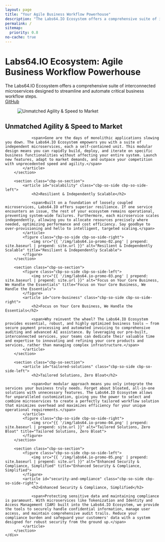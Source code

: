 ```yaml
---
layout: page
title: "Your Agile Business Workflow Powerhouse"
description: "The Labs64.IO Ecosystem offers a comprehensive suite of interconnected microservices designed to streamline and automate critical business workflow steps"
permalink: /
sitemap:
  priority: 0.8
no-cache: true
---
```

<div class="row NL_main_banner">
    <div class="col-md-8 col-md-offset-2 NL_about">
        <h1>Labs64.IO Ecosystem: Agile Business Workflow Powerhouse</h1>
        <span>The Labs64.IO Ecosystem offers a comprehensive suite of interconnected microservices designed to streamline and automate critical business workflow steps.</span>
        <div class="row">
            <div id="contact" class="col-md-4 col-md-offset-4">
                <a href="https://github.com/topics/labs64-io"
                   class="NL_button button_main NL_light_btn" role="button"><i class="fa fa-eye"></i>GitHub</a>
            </div>
        </div>
    </div>
</div>

<div class="row">
    <div id="cbp-so-scroller" class="cbp-so-scroller NL_intro">
        <section class="cbp-so-section">
            <figure class="cbp-so-side cbp-so-side-left">
                <img src="{{ '/img/labs64.io-promo-01.png' | prepend: site.baseurl | prepend: site.url }}" alt="Unmatched Agility & Speed to Market" title="Unmatched Agility & Speed to Market">
            </figure>
            <article id="speed-to-market" class="cbp-so-side cbp-so-side-right">
                <h2>Unmatched Agility & Speed to Market</h2>

                <span>Gone are the days of monolithic applications slowing you down. The Labs64.IO Ecosystem empowers you with a suite of independent microservices, each a self-contained unit. This modular design means you can rapidly build, deploy, and iterate on specific business functionalities without affecting your entire system. Launch new features, adapt to market demands, and outpace your competition with unprecedented speed and agility.</span>
            </article>
        </section>

        <section class="cbp-so-section">
            <article id="scalability" class="cbp-so-side cbp-so-side-left">
                <h2>Resilient & Independently Scalable</h2>

                <span>Built on a foundation of loosely coupled microservices, Labs64.IO offers superior resilience. If one service encounters an issue, the rest of your ecosystem remains operational, preventing system-wide failures. Furthermore, each microservice scales independently, allowing you to allocate resources precisely where needed, optimizing performance and cost efficiency. Say goodbye to over-provisioning and hello to intelligent, targeted scaling.</span>
            </article>
            <figure class="cbp-so-side cbp-so-side-right">
                <img src="{{ '/img/labs64.io-promo-02.png' | prepend: site.baseurl | prepend: site.url }}" alt="Resilient & Independently Scalable" title="Resilient & Independently Scalable">
            </figure>
        </section>

        <section class="cbp-so-section">
            <figure class="cbp-so-side cbp-so-side-left">
                <img src="{{ '/img/labs64.io-promo-03.png' | prepend: site.baseurl | prepend: site.url }}" alt="Focus on Your Core Business, We Handle the Essentials" title="Focus on Your Core Business, We Handle the Essentials">
            </figure>
            <article id="core-business" class="cbp-so-side cbp-so-side-right">
                <h2>Focus on Your Core Business, We Handle the Essentials</h2>

                <span>Why reinvent the wheel? The Labs64.IO Ecosystem provides essential, robust, and highly optimized business tools – from secure payment processing and automated invoicing to comprehensive auditing and advanced AI assistance. By leveraging our pre-built, interconnected services, your teams can dedicate their valuable time and expertise to innovating and refining your core products and services, rather than managing complex infrastructure.</span>
            </article>
        </section>

        <section class="cbp-so-section">
            <article id="tailored-solutions" class="cbp-so-side cbp-so-side-left">
                <h2>Tailored Solutions, Zero Bloat</h2>

                <span>Our modular approach means you only integrate the services your business truly needs. Forget about bloated, all-in-one solutions with unnecessary features. The Labs64.IO Ecosystem allows for unparalleled customization, giving you the power to select and combine microservices to create a perfectly tailored workflow solution that minimizes overhead and maximizes efficiency for your unique operational requirements.</span>
            </article>
            <figure class="cbp-so-side cbp-so-side-right">
                <img src="{{ '/img/labs64.io-promo-04.png' | prepend: site.baseurl | prepend: site.url }}" alt="Tailored Solutions, Zero Bloat" title="Tailored Solutions, Zero Bloat">
            </figure>
        </section>

        <section class="cbp-so-section">
            <figure class="cbp-so-side cbp-so-side-left">
                <img src="{{ '/img/labs64.io-promo-05.png' | prepend: site.baseurl | prepend: site.url }}" alt="Enhanced Security & Compliance, Simplified" title="Enhanced Security & Compliance, Simplified">
            </figure>
            <article id="security-and-ompliance" class="cbp-so-side cbp-so-side-right">
                <h2>Enhanced Security & Compliance, Simplified</h2>

                <span>Protecting sensitive data and maintaining compliance is paramount. With microservices like Tokenization and Identity and Access Management (IAM) built into the Labs64.IO Ecosystem, we provide the tools to securely handle confidential information, manage user access, and maintain comprehensive audit trails. Reduce your compliance burden and safeguard your customers' data with a system designed for robust security from the ground up.</span>
            </article>
        </section>
    </div>
</div>
